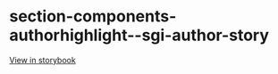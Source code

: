 # section-components-authorhighlight--sgi-author-story

[View in storybook](https://raw.githack.com/Independent-Digital-News-and-Media-Ltd/indy-branch-review/PR-7529-sb/index.html?path=/story/section-components-authorhighlight--sgi-author-story)